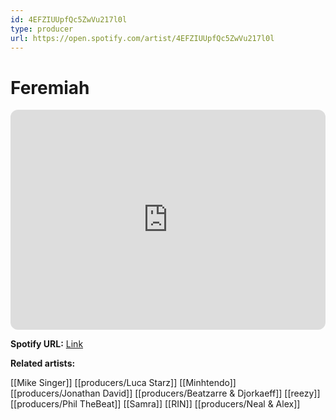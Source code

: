 ```yaml
---
id: 4EFZIUUpfQc5ZwVu217l0l
type: producer
url: https://open.spotify.com/artist/4EFZIUUpfQc5ZwVu217l0l
---
```

# Feremiah

<iframe style="border-radius:12px" src="https://open.spotify.com/embed/artist/4EFZIUUpfQc5ZwVu217l0l" width="100%" height="352" frameBorder="0" allowfullscreen="" allow="autoplay; clipboard-write; encrypted-media; fullscreen; picture-in-picture" loading="lazy"></iframe>

**Spotify URL:** [Link](https://open.spotify.com/artist/4EFZIUUpfQc5ZwVu217l0l)

**Related artists:**

[[Mike Singer]]
[[producers/Luca Starz]]
[[Minhtendo]]
[[producers/Jonathan David]]
[[producers/Beatzarre & Djorkaeff]]
[[reezy]]
[[producers/Phil TheBeat]]
[[Samra]]
[[RIN]]
[[producers/Neal & Alex]]

